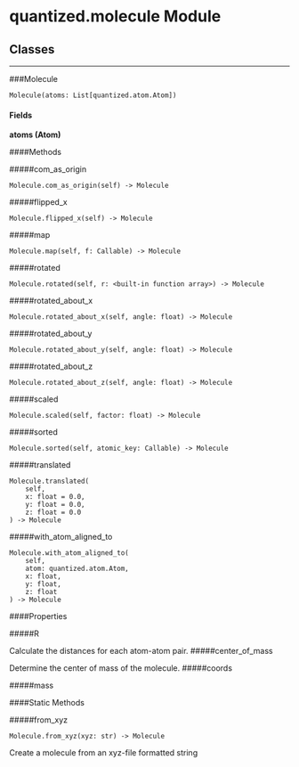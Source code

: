 # quantized.molecule Module



## Classes

---

###Molecule

```
Molecule(atoms: List[quantized.atom.Atom])
```
#### Fields

 **atoms (Atom)** 

####Methods

#####com\_as\_origin
```
Molecule.com_as_origin(self) -> Molecule
```



#####flipped\_x
```
Molecule.flipped_x(self) -> Molecule
```



#####map
```
Molecule.map(self, f: Callable) -> Molecule
```



#####rotated
```
Molecule.rotated(self, r: <built-in function array>) -> Molecule
```



#####rotated\_about\_x
```
Molecule.rotated_about_x(self, angle: float) -> Molecule
```



#####rotated\_about\_y
```
Molecule.rotated_about_y(self, angle: float) -> Molecule
```



#####rotated\_about\_z
```
Molecule.rotated_about_z(self, angle: float) -> Molecule
```



#####scaled
```
Molecule.scaled(self, factor: float) -> Molecule
```



#####sorted
```
Molecule.sorted(self, atomic_key: Callable) -> Molecule
```



#####translated
```
Molecule.translated(
    self,
    x: float = 0.0,
    y: float = 0.0,
    z: float = 0.0
) -> Molecule
```



#####with\_atom\_aligned\_to
```
Molecule.with_atom_aligned_to(
    self,
    atom: quantized.atom.Atom,
    x: float,
    y: float,
    z: float
) -> Molecule
```






####Properties

#####R


Calculate the distances for each atom-atom pair.
#####center\_of\_mass


Determine the center of mass of the molecule.
#####coords



#####mass








####Static Methods

#####from\_xyz
```
Molecule.from_xyz(xyz: str) -> Molecule
```


Create a molecule from an xyz-file formatted string



